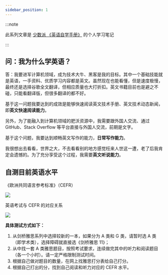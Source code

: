 ```yaml
---
sidebar_position: 1
---
```


:::note

此系列文章是 [少数派 《英语自学手册》](https://sspai.com/series/77) 的个人学习笔记 

:::

## 问：我为什么学英语？

答：我要进军计算机领域，成为技术大牛、黑客是我的目标。其中一个基础技能就是英语，一手资料、优质学习内容都是英文。虽然现在也能看懂，但是速度极慢，最终还是选择谷歌全文翻译，但相应质量也大打折扣。英文书籍目前也是避之不碰，只能看翻译版，但很多翻译的都不好。

基于这一问题我要达到的成效是能够快速阅读英文技术手册、英文技术动态新闻，即**英文快速阅读能力**。

另外，为了能融入到计算机领域的肥沃资源中，我需要跟外国人交流、通过 GitHub、Stack Overflow 等平台直接与外国人交流，前期是文字。

基于这个问题，我要达到顺畅英文写作的能力，**日常写作能力**。

我很想出去看看，世界之大，不去看看别的地方感觉枉来人世这一遭，老了后我肯定会遗憾的。为了充分享受这个过程，我需要**英文听说能力**。

## 自测目前英语水平

《欧洲共同语言参考标准》（CEFR）

![](https://img.arctee.cn/picgo/202201112034400.png)

英语考试与 CEFR 的对应关系

![](https://img.arctee.cn/picgo/202201112033898.png)

**具体测试方式如下：**

1. 从剑桥雅思系列中选择较新的一本，如果分为 A 类和 G 类，请暂时选 A 类（即学术类），选择障碍就直接选《剑桥雅思 11》；
2. 从中找一套 A 类雅思题目，按照考试要求，连续做完其中的听力和阅读题目（各一个小时）。请一定严格限制测试时间。
3. 根据自己做对题目的数量，在网上找雅思打分表给自己打分。
4. 根据自己打出的分，找到自己阅读和听力对应的 CEFR 水平。



